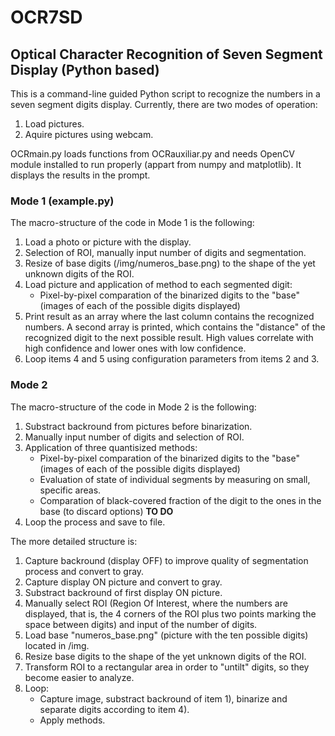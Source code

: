 # OCR7SD
## Optical Character Recognition of Seven Segment Display (Python based)

This is a command-line guided Python script to recognize the numbers in a seven segment digits display. Currently, there are two modes of operation:
1. Load pictures.
2. Aquire pictures using webcam.

OCRmain.py loads functions from OCRauxiliar.py and needs OpenCV module installed to run properly (appart from numpy and matplotlib). It displays the results in the prompt.

### Mode 1 (example.py)
The macro-structure of the code in Mode 1 is the following:
1. Load a photo or picture with the display.
2. Selection of ROI, manually input number of digits and segmentation.
3. Resize of base digits (/img/numeros_base.png) to the shape of the yet unknown digits of the ROI.
4. Load picture and application of method to each segmented digit:
    - Pixel-by-pixel comparation of the binarized digits to the "base" (images of each of the possible digits displayed)
5. Print result as an array where the last column contains the recognized numbers. A second array is printed, which contains the "distance" of the recognized digit to the next possible result. High values correlate with high confidence and lower ones with low confidence.
6. Loop items 4 and 5 using configuration parameters from items 2 and 3.

### Mode 2
The macro-structure of the code in Mode 2 is the following:
1. Substract backround from pictures before binarization.
2. Manually input number of digits and selection of ROI.
3. Application of three quantisized methods:
    - Pixel-by-pixel comparation of the binarized digits to the "base" (images of each of the possible digits displayed)
    - Evaluation of state of individual segments by measuring on small, specific areas.
    - Comparation of black-covered fraction of the digit to the ones in the base (to discard options) **TO DO**
4. Loop the process and save to file.

The more detailed structure is:
1. Capture backround (display OFF) to improve quality of segmentation process and convert to gray.
2. Capture display ON picture and convert to gray.
3. Substract backround of first display ON picture.
4. Manually select ROI (Region Of Interest, where the numbers are displayed, that is, the 4 corners of the ROI plus two points marking the space between digits) and input of the number of digits.
5. Load base "numeros_base.png" (picture with the ten possible digits) located in /img.
6. Resize base digits to the shape of the yet unknown digits of the ROI.
7. Transform ROI to a rectangular area in order to "untilt" digits, so they become easier to analyze.
8. Loop:
    - Capture image, substract backround of item 1), binarize and separate digits according to item 4).
    - Apply methods.
